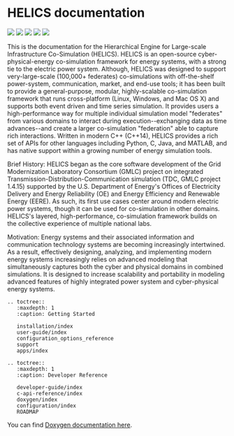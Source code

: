 # HELICS documentation

[![](https://badges.gitter.im/GMLC-TDC/HELICS.png)](https://gitter.im/GMLC-TDC/HELICS)
[![](https://img.shields.io/badge/docs-ready-blue.svg)](https://helics.readthedocs.io/en/latest)
[![](https://img.shields.io/conda/pn/gmlc-tdc/helics.svg)](https://anaconda.org/gmlc-tdc/helics/)
[![](https://img.shields.io/github/tag-date/GMLC-TDC/HELICS.svg)](https://github.com/GMLC-TDC/HELICS/releases)
[![](https://img.shields.io/badge/License-BSD-blue.svg)](https://github.com/GMLC-TDC/HELICS/blob/master/LICENSE)

This is the documentation for the Hierarchical Engine for Large-scale Infrastructure Co-Simulation (HELICS). HELICS is an
open-source cyber-physical-energy co-simulation framework for energy systems, with a strong tie to the electric
power system. Although, HELICS was designed to support very-large-scale (100,000+
federates) co-simulations with off-the-shelf power-system,
communication, market, and end-use tools; it has been built to provide a general-purpose, modular, highly-scalable co-simulation framework that runs cross-platform (Linux, Windows, and Mac OS X) and supports both event driven and time
series simulation. It provides users a high-performance way for multiple individual simulation model "federates" from various domains to interact during execution--exchanging data as time advances--and create a larger co-simulation "federation" able to capture rich interactions. Written in modern C++ (C++14), HELICS provides a rich set of APIs for other languages including Python, C, Java, and MATLAB, and has native support within a growing number of energy simulation tools.

Brief History: HELICS began as the core software development of the Grid Modernization Laboratory Consortium (GMLC) project on integrated Transmission-Distribution-Communication simulation (TDC, GMLC project 1.4.15) supported by the U.S. Department of Energy's Offices of Electricity Delivery and Energy Reliability (OE) and Energy Efficiency and Renewable Energy (EERE). As such, its first use cases center around modern electric power systems, though it can be used for co-simulation in other domains. HELICS's layered, high-performance, co-simulation framework builds on the collective experience of multiple national labs.

Motivation: Energy systems and their associated information and communication technology systems are becoming increasingly intertwined. As a result, effectively designing, analyzing, and implementing modern energy systems increasingly relies on advanced modeling that simultaneously captures both the cyber and physical domains in combined simulations. It is designed to increase scalability and portability in modeling advanced features of highly integrated power system and cyber-physical energy systems.


```eval_rst
.. toctree::
   :maxdepth: 1
   :caption: Getting Started

   installation/index
   user-guide/index
   configuration_options_reference
   support
   apps/index
```

```eval_rst
.. toctree::
   :maxdepth: 1
   :caption: Developer Reference

   developer-guide/index
   c-api-reference/index
   doxygen/index
   configuration/index
   ROADMAP
```



You can find [Doxygen documentation here](doxygen/index.html).
